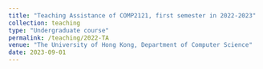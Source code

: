 ```yaml
---
title: "Teaching Assistance of COMP2121, first semester in 2022-2023"
collection: teaching
type: "Undergraduate course"
permalink: /teaching/2022-TA
venue: "The University of Hong Kong, Department of Computer Science"
date: 2023-09-01
---
```



